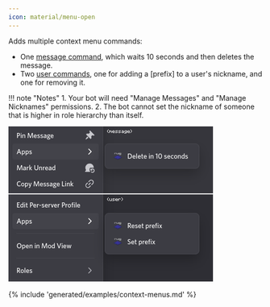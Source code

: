 ```yaml
---
icon: material/menu-open
---
```



Adds multiple context menu commands:

* One [message command](/schemas/commands/message-context-menu-builder.md), which waits 10 seconds and then deletes the message.
* Two [user commands](/schemas/commands/user-context-menu-builder.md), one for adding a [prefix] to a user's nickname, and one for removing it.

!!! note "Notes"
    1. Your bot will need "Manage Messages" and "Manage Nicknames" permissions.
    2. The bot cannot set the nickname of someone that is higher in role hierarchy than itself.


![Demo context menu](/assets/examples/context-menu.png)

{% include 'generated/examples/context-menus.md' %}
